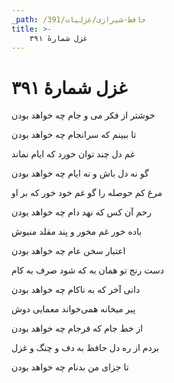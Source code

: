 ```yaml
---
_path: /حافظ-شیرازی/غزلیات/391
title: >-
    غزل شمارهٔ ۳۹۱
---
```

# غزل شمارهٔ ۳۹۱

<div class="b" id="bn1"><div class="m1"><p>خوشتر از فکر می و جام چه خواهد بودن</p></div>
<div class="m2"><p>تا ببینم که سرانجام چه خواهد بودن</p></div></div>
<div class="b" id="bn2"><div class="m1"><p>غم دل چند توان خورد که ایام نماند</p></div>
<div class="m2"><p>گو نه دل باش و نه ایام چه خواهد بودن</p></div></div>
<div class="b" id="bn3"><div class="m1"><p>مرغ کم حوصله را گو غم خود خور که بر او</p></div>
<div class="m2"><p>رحم آن کس که نهد دام چه خواهد بودن</p></div></div>
<div class="b" id="bn4"><div class="m1"><p>باده خور غم مخور و پند مقلد منیوش</p></div>
<div class="m2"><p>اعتبار سخن عام چه خواهد بودن</p></div></div>
<div class="b" id="bn5"><div class="m1"><p>دست رنج تو همان به که شود صرف به کام</p></div>
<div class="m2"><p>دانی آخر که به ناکام چه خواهد بودن</p></div></div>
<div class="b" id="bn6"><div class="m1"><p>پیر میخانه همی‌خواند معمایی دوش</p></div>
<div class="m2"><p>از خط جام که فرجام چه خواهد بودن</p></div></div>
<div class="b" id="bn7"><div class="m1"><p>بردم از ره دل حافظ به دف و چنگ و غزل</p></div>
<div class="m2"><p>تا جزای من بدنام چه خواهد بودن</p></div></div>
